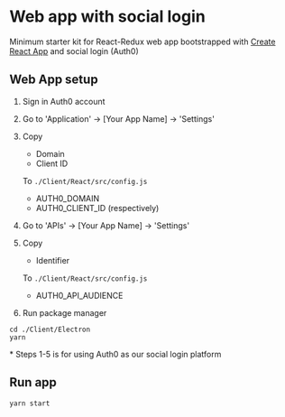 # Web app with social login

Minimum starter kit for React-Redux web app bootstrapped with [Create React App](https://github.com/facebookincubator/create-react-app) and social login (Auth0)


## Web App setup


1. Sign in Auth0 account
2. Go to 'Application' -> [Your App Name] -> 'Settings'
3. Copy
    - Domain
    - Client ID

    To `./Client/React/src/config.js`

    - AUTH0_DOMAIN
    - AUTH0_CLIENT_ID
    (respectively)

4. Go to 'APIs' -> [Your App Name] -> 'Settings'
5. Copy
    - Identifier

    To `./Client/React/src/config.js`

    - AUTH0_API_AUDIENCE
6. Run package manager
```
cd ./Client/Electron
yarn
```
\* Steps 1-5 is for using Auth0 as our social login platform

## Run app

```
yarn start
```